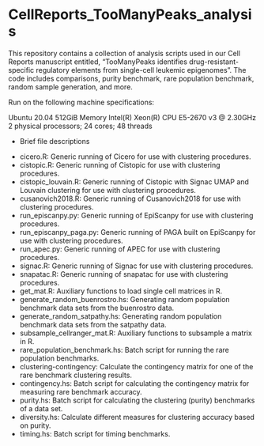 # CellReports_TooManyPeaks_analysis

This repository contains a collection of analysis scripts used in our Cell Reports manuscript entitled, “TooManyPeaks identifies drug-resistant-specific regulatory elements from single-cell leukemic epigenomes”. The code includes comparisons, purity benchmark, rare population benchmark, random sample generation, and more.

Run on the following machine specifications:

Ubuntu 20.04
512GiB Memory
Intel(R) Xeon(R) CPU E5-2670 v3 @ 2.30GHz
2 physical processors; 24 cores; 48 threads

* Brief file descriptions

- cicero.R: Generic running of Cicero for use with clustering procedures.
- cistopic.R: Generic running of Cistopic for use with clustering procedures.
- cistopic_louvain.R: Generic running of Cistopic with Signac UMAP and Louvain clustering for use with clustering procedures.
- cusanovich2018.R: Generic running of Cusanovich2018 for use with clustering procedures.
- run_episcanpy.py: Generic running of EpiScanpy for use with clustering procedures.
- run_episcanpy_paga.py: Generic running of PAGA built on EpiScanpy for use with clustering procedures.
- run_apec.py: Generic running of APEC for use with clustering procedures.
- signac.R: Generic running of Signac for use with clustering procedures.
- snapatac.R: Generic running of snapatac for use with clustering procedures.
- get_mat.R: Auxiliary functions to load single cell matrices in R.
- generate_random_buenrostro.hs: Generating random population benchmark data sets from the buenrostro data.
- generate_random_satpathy.hs: Generating random population benchmark data sets from the satpathy data.
- subsample_cellranger_mat.R: Auxiliary functions to subsample a matrix in R.
- rare_population_benchmark.hs: Batch script for running the rare population benchmarks.
- clustering-contingency: Calculate the contingency matrix for one of the rare benchmark clustering results.
- contingency.hs: Batch script for calculating the contingency matrix for measuring rare benchmark accuracy.
- purity.hs: Batch script for calculating the clustering (purity) benchmarks of a data set.
- diversity.hs: Calculate different measures for clustering accuracy based on purity. 
- timing.hs: Batch script for timing benchmarks.
